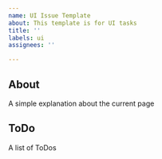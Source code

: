 ```yaml
---
name: UI Issue Template
about: This template is for UI tasks
title: ''
labels: ui
assignees: ''

---
```


## About
A simple explanation about the current page

## ToDo
A list of ToDos
